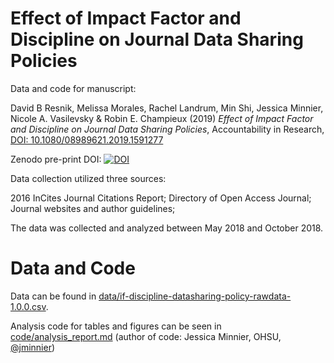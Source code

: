 # Effect of Impact Factor and Discipline on Journal Data Sharing Policies

Data and code for manuscript:

David B Resnik, Melissa Morales, Rachel Landrum, Min Shi, Jessica Minnier, Nicole A. Vasilevsky & Robin E. Champieux (2019) *Effect of Impact Factor and Discipline on Journal Data Sharing Policies*, Accountability in Research, [DOI: 10.1080/08989621.2019.1591277](https://doi.org/10.1080/08989621.2019.1591277)

Zenodo pre-print DOI: [![DOI](https://zenodo.org/badge/DOI/10.5281/zenodo.2592682.svg)](https://doi.org/10.5281/zenodo.2592682)

Data collection utilized three sources:

2016 InCites Journal Citations Report;
Directory of Open Access Journal;
Journal websites and author guidelines;

The data was collected and analyzed between May 2018 and October 2018.

# Data and Code

Data can be found in [data/if-discipline-datasharing-policy-rawdata-1.0.0.csv](data/if-discipline-datasharing-policy-rawdata-1.0.0.csv).

Analysis code for tables and figures can be seen in [code/analysis_report.md](code/analysis_report.md) (author of code: Jessica Minnier, OHSU, [@jminnier](https://github.com/jminnier/))

